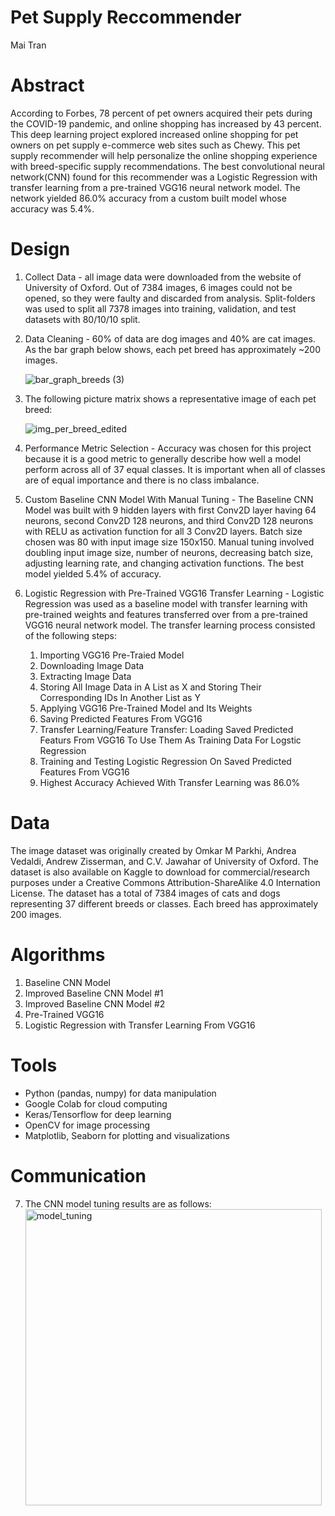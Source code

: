 # Pet Supply Reccommender
Mai Tran

# Abstract
According to Forbes, 78 percent of pet owners acquired their pets during the COVID-19 pandemic, and online shopping has increased by 43 percent. This deep learning project explored increased online shopping for pet owners on pet supply e-commerce web sites such as Chewy. This pet supply recommender will help personalize the online shopping experience with breed-specific supply recommendations. The best convolutional neural network(CNN) found for this recommender was a Logistic Regression with transfer learning from a pre-trained VGG16 neural network model. The network yielded 86.0% accuracy from a custom built model whose accuracy was 5.4%. 

# Design
1. Collect Data - all image data were downloaded from the website of University of Oxford. Out of 7384 images, 6 images could not be opened, so they were faulty and discarded from analysis. Split-folders was used to split all 7378 images into training, validation, and test datasets with 80/10/10 split. 


2. Data Cleaning - 60% of data are dog images and 40% are cat images. As the bar graph below shows, each pet breed has approximately ~200 images. 

   ![bar_graph_breeds (3)](https://user-images.githubusercontent.com/67651332/178844933-69c557de-4f2b-493d-b4f8-5bc0d22bbe25.png)


3. The following picture matrix shows a representative image of each pet breed:

   ![img_per_breed_edited](https://user-images.githubusercontent.com/67651332/178845956-f3a69447-3c24-4044-b82f-d8427be77b29.png)

4. Performance Metric Selection - Accuracy was chosen for this project because it is a good metric to generally describe how well a model perform across all of 37 equal classes. It is important when all of classes are of equal importance and there is no class imbalance. 


5. Custom Baseline CNN Model With Manual Tuning - The Baseline CNN Model was built with 9 hidden layers with first Conv2D layer having 64 neurons, second Conv2D 128 neurons, and third Conv2D 128 neurons with RELU as activation function for all 3 Conv2D layers. Batch size chosen was 80 with input image size 150x150. Manual tuning involved doubling input image size, number of neurons, decreasing batch size, adjusting learning rate, and changing activation functions. The best model yielded 5.4% of accuracy. 


6. Logistic Regression with Pre-Trained VGG16 Transfer Learning - Logistic Regression was used as a baseline model with transfer learning with pre-trained weights and features transferred over from a pre-trained VGG16 neural network model. The transfer learning process consisted of the following steps:

   1) Importing VGG16 Pre-Traied Model
   2) Downloading Image Data
   3) Extracting Image Data
   4) Storing All Image Data in A List as X and Storing Their Corresponding IDs In Another List as Y
   5) Applying VGG16 Pre-Trained Model and Its Weights
   6) Saving Predicted Features From VGG16
   7) Transfer Learning/Feature Transfer: Loading Saved Predicted Featurs From VGG16 To Use Them As Training Data For Logstic Regression
   8) Training and Testing Logistic Regression On Saved Predicted Features From VGG16
   9) Highest Accuracy Achieved With Transfer Learning was 86.0%

# Data
The image dataset was originally created by Omkar M Parkhi, Andrea Vedaldi, Andrew Zisserman, and C.V. Jawahar of University of Oxford. The dataset is also available on Kaggle to download for commercial/research purposes under a Creative Commons Attribution-ShareAlike 4.0 Internation License. The dataset has a total of 7384 images of cats and dogs representing 37 different breeds or classes. Each breed has approximately 200 images. 

# Algorithms

1. Baseline CNN Model
2. Improved Baseline CNN Model #1
3. Improved Baseline CNN Model #2
4. Pre-Trained VGG16
5. Logistic Regression with Transfer Learning From VGG16

# Tools
- Python (pandas, numpy) for data manipulation
- Google Colab for cloud computing
- Keras/Tensorflow for deep learning
- OpenCV for image processing
- Matplotlib, Seaborn for plotting and visualizations

# Communication
7. The CNN model tuning results are as follows:
   <img width="474" alt="model_tuning" src="https://user-images.githubusercontent.com/67651332/178849945-583277ed-1049-4ad7-aae4-10834bb31b06.PNG">

